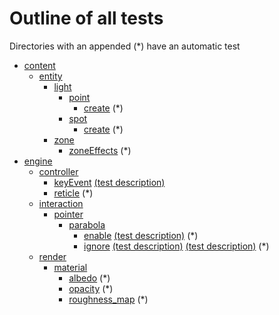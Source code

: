 # Outline of all tests
Directories with an appended (*) have an automatic test

  - [content](./content?raw=true)
    - [entity](./content/entity?raw=true)
      - [light](./content/entity/light?raw=true)
        - [point](./content/entity/light/point?raw=true)
          - [create](./content/entity/light/point/create?raw=true) (*)
        - [spot](./content/entity/light/spot?raw=true)
          - [create](./content/entity/light/spot/create?raw=true) (*)
      - [zone](./content/entity/zone?raw=true)
        - [zoneEffects](./content/entity/zone/zoneEffects?raw=true) (*)
  - [engine](./engine?raw=true)
    - [controller](./engine/controller?raw=true)
      - [keyEvent](./engine/controller/keyEvent?raw=true)  [(test description)](./engine/controller/keyEvent/testStory.md)
      - [reticle](./engine/controller/reticle?raw=true) (*)
    - [interaction](./engine/interaction?raw=true)
      - [pointer](./engine/interaction/pointer?raw=true)
        - [parabola](./engine/interaction/pointer/parabola?raw=true)
          - [enable](./engine/interaction/pointer/parabola/enable?raw=true)  [(test description)](./engine/interaction/pointer/parabola/enable/test.md) (*)
          - [ignore](./engine/interaction/pointer/parabola/ignore?raw=true)  [(test description)](./engine/interaction/pointer/parabola/ignore/test.md)  [(test description)](./engine/interaction/pointer/parabola/ignore/testStory.md) (*)
    - [render](./engine/render?raw=true)
      - [material](./engine/render/material?raw=true)
        - [albedo](./engine/render/material/albedo?raw=true) (*)
        - [opacity](./engine/render/material/opacity?raw=true) (*)
        - [roughness_map](./engine/render/material/roughness_map?raw=true) (*)
